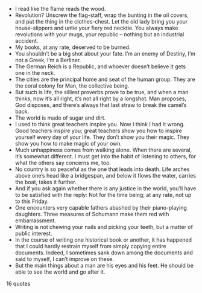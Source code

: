  - I read like the flame reads the wood.
 - Revolution? Unscrew the flag-staff, wrap the bunting in the oil covers, and put the thing in the clothes-chest. Let the old lady bring you your house-slippers and untie your fiery red necktie. You always make revolutions with your mugs, your republic – nothing but an industrial accident.
 - My books, at any rate, deserved to be burned.
 - You shouldn’t be a big shot about your fate. I’m an enemy of Destiny, I’m not a Greek, I’m a Berliner.
 - The German Reich is a Republic, and whoever doesn’t believe it gets one in the neck.
 - The cities are the principal home and seat of the human group. They are the coral colony for Man, the collective being.
 - But such is life, the silliest proverbs prove to be true, and when a man thinks, now it’s all right, it’s not all right by a longshot. Man proposes, God disposes, and there’s always that last straw to break the camel’s back.
 - The world is made of sugar and dirt.
 - I used to think great teachers inspire you. Now I think I had it wrong. Good teachers inspire you; great teachers show you how to inspire yourself every day of your life. They don’t show you their magic. They show you how to make magic of your own.
 - Much unhappiness comes from walking alone. When there are several, it’s somewhat different. I must get into the habit of listening to others, for what the others say concerns me, too.
 - No country is so peaceful as the one that leads into death. Life arches above one’s head like a bridgespan, and below it flows the water, carries the boat, takes it further.
 - And if you ask again whether there is any justice in the world, you’ll have to be satisfied with the reply: Not for the time being; at any rate, not up to this Friday.
 - One encounters very capable fathers abashed by their piano-playing daughters. Three measures of Schumann make them red with embarrassment.
 - Writing is not chewing your nails and picking your teeth, but a matter of public interest.
 - In the course of writing one historical book or another, it has happened that I could hardly restrain myself from simply copying entire documents. Indeed, I sometimes sank down among the documents and said to myself, I can’t improve on these.
 - But the main things about a man are his eyes and his feet. He should be able to see the world and go after it.

16 quotes